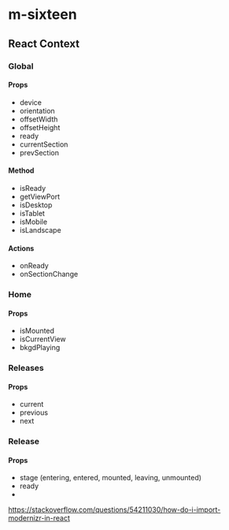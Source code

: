 # m-sixteen

## React Context

### Global

#### Props

- device
- orientation
- offsetWidth
- offsetHeight
- ready
- currentSection
- prevSection

#### Method

- isReady
- getViewPort
- isDesktop
- isTablet
- isMobile
- isLandscape

#### Actions

- onReady
- onSectionChange

### Home

#### Props

- isMounted
- isCurrentView
- bkgdPlaying

### Releases

#### Props

- current
- previous
- next

### Release

#### Props

- stage (entering, entered, mounted, leaving, unmounted)
- ready
-


https://stackoverflow.com/questions/54211030/how-do-i-import-modernizr-in-react
